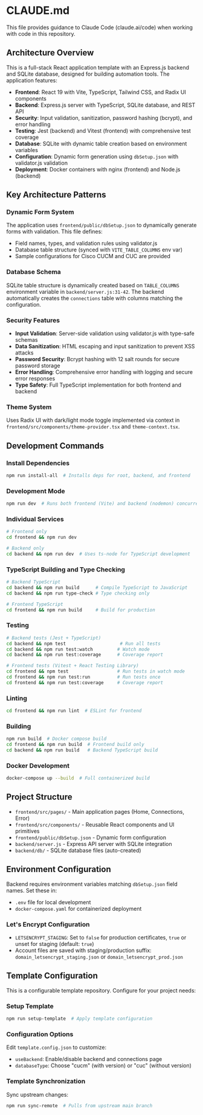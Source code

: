 # CLAUDE.md

This file provides guidance to Claude Code (claude.ai/code) when working with code in this repository.

## Architecture Overview

This is a full-stack React application template with an Express.js backend and SQLite database, designed for building automation tools. The application features:

- **Frontend**: React 19 with Vite, TypeScript, Tailwind CSS, and Radix UI components
- **Backend**: Express.js server with TypeScript, SQLite database, and REST API
- **Security**: Input validation, sanitization, password hashing (bcrypt), and error handling
- **Testing**: Jest (backend) and Vitest (frontend) with comprehensive test coverage
- **Database**: SQLite with dynamic table creation based on environment variables
- **Configuration**: Dynamic form generation using `dbSetup.json` with validator.js validation
- **Deployment**: Docker containers with nginx (frontend) and Node.js (backend)

## Key Architecture Patterns

### Dynamic Form System
The application uses `frontend/public/dbSetup.json` to dynamically generate forms with validation. This file defines:
- Field names, types, and validation rules using validator.js
- Database table structure (synced with `VITE_TABLE_COLUMNS` env var)
- Sample configurations for Cisco CUCM and CUC are provided

### Database Schema
SQLite table structure is dynamically created based on `TABLE_COLUMNS` environment variable in `backend/server.js:31-42`. The backend automatically creates the `connections` table with columns matching the configuration.

### Security Features
- **Input Validation**: Server-side validation using validator.js with type-safe schemas
- **Data Sanitization**: HTML escaping and input sanitization to prevent XSS attacks
- **Password Security**: Bcrypt hashing with 12 salt rounds for secure password storage
- **Error Handling**: Comprehensive error handling with logging and secure error responses
- **Type Safety**: Full TypeScript implementation for both frontend and backend

### Theme System
Uses Radix UI with dark/light mode toggle implemented via context in `frontend/src/components/theme-provider.tsx` and `theme-context.tsx`.

## Development Commands

### Install Dependencies
```bash
npm run install-all  # Installs deps for root, backend, and frontend
```

### Development Mode
```bash
npm run dev  # Runs both frontend (Vite) and backend (nodemon) concurrently
```

### Individual Services
```bash
# Frontend only
cd frontend && npm run dev

# Backend only  
cd backend && npm run dev  # Uses ts-node for TypeScript development
```

### TypeScript Building and Type Checking
```bash
# Backend TypeScript
cd backend && npm run build      # Compile TypeScript to JavaScript
cd backend && npm run type-check # Type checking only

# Frontend TypeScript  
cd frontend && npm run build     # Build for production
```

### Testing
```bash
# Backend tests (Jest + TypeScript)
cd backend && npm test                    # Run all tests
cd backend && npm run test:watch         # Watch mode
cd backend && npm run test:coverage      # Coverage report

# Frontend tests (Vitest + React Testing Library)
cd frontend && npm test                  # Run tests in watch mode
cd frontend && npm run test:run          # Run tests once
cd frontend && npm run test:coverage     # Coverage report
```

### Linting
```bash
cd frontend && npm run lint  # ESLint for frontend
```

### Building
```bash
npm run build  # Docker compose build
cd frontend && npm run build  # Frontend build only
cd backend && npm run build   # Backend TypeScript build
```

### Docker Development
```bash
docker-compose up --build  # Full containerized build
```

## Project Structure

- `frontend/src/pages/` - Main application pages (Home, Connections, Error)
- `frontend/src/components/` - Reusable React components and UI primitives
- `frontend/public/dbSetup.json` - Dynamic form configuration
- `backend/server.js` - Express API server with SQLite integration
- `backend/db/` - SQLite database files (auto-created)

## Environment Configuration

Backend requires environment variables matching `dbSetup.json` field names. Set these in:
- `.env` file for local development
- `docker-compose.yaml` for containerized deployment

### Let's Encrypt Configuration
- `LETSENCRYPT_STAGING`: Set to `false` for production certificates, `true` or unset for staging (default: `true`)
- Account files are saved with staging/production suffix: `domain_letsencrypt_staging.json` or `domain_letsencrypt_prod.json`

## Template Configuration

This is a configurable template repository. Configure for your project needs:

### Setup Template
```bash
npm run setup-template  # Apply template configuration
```

### Configuration Options
Edit `template.config.json` to customize:
- `useBackend`: Enable/disable backend and connections page
- `databaseType`: Choose "cucm" (with version) or "cuc" (without version)

### Template Synchronization
Sync upstream changes:
```bash
npm run sync-remote  # Pulls from upstream main branch
```